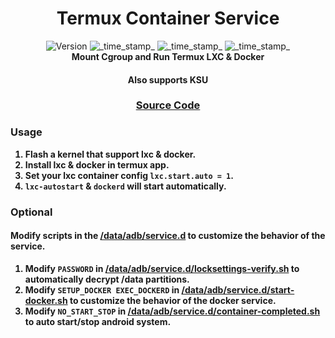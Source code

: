 <h1 align="center">Termux Container Service</h1>

<div align="center">
  <!-- Version -->
    <img src="https://img.shields.io/badge/Version-v1.3-blue.svg?longCache=true&style=popout-square"
      alt="Version" />
  <!-- Last Updated -->
    <img src="https://img.shields.io/badge/Updated-2024.12.20-green.svg?longCache=true&style=flat-square"
      alt="_time_stamp_" />
  <!-- Min Magisk -->
    <img src="https://img.shields.io/badge/MinMagisk-27.0-red.svg?longCache=true&style=flat-square"
      alt="_time_stamp_" />
  <!-- Min KSU -->
    <img src="https://img.shields.io/badge/MinKernelSU-0.9.5-red.svg?longCache=true&style=flat-square"
      alt="_time_stamp_" /></div>

<div align="center">
  <strong>Mount Cgroup and Run Termux LXC & Docker 
  <h4>Also supports KSU</h4>
</div>

<div align="center">
  <h3>
    <a href="https://github.com/5kind/termux-container">
      Source Code
    </a>
  </h3>
</div>

### Usage
1. Flash a kernel that support lxc & docker.
2. Install lxc & docker in termux app.
3. Set your lxc container config `lxc.start.auto = 1`.
4. `lxc-autostart` & `dockerd` will start automatically.

### Optional
#### Modify scripts in the [/data/adb/service.d](./service.d) to customize the behavior of the service.
1. Modify `PASSWORD` in [/data/adb/service.d/locksettings-verify.sh](./service.d/locksettings-verify.sh) to automatically decrypt /data partitions.
2. Modify `SETUP_DOCKER EXEC_DOCKERD` in [/data/adb/service.d/start-docker.sh](./service.d/start-docker.sh) to customize the behavior of the docker service.
3. Modify `NO_START_STOP` in [/data/adb/service.d/container-completed.sh](./service.d/container-completed.sh) to auto start/stop android system.
